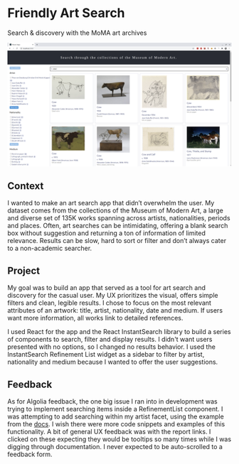 
# Friendly Art Search
Search & discovery with the MoMA art archives

<p align="center">
  <img src="src/cow-moma.png" width="638">
</p>


## Context
I wanted to make an art search app that didn’t overwhelm the user. My dataset comes from the collections of the Museum of Modern Art, a large and diverse set of 135K works spanning across artists, nationalities, periods and places. Often, art searches can be intimidating, offering a blank search box without suggestion and returning a ton of information of limited relevance. Results can be slow, hard to sort or filter and don’t always cater to a non-academic searcher. 

## Project  
My goal was to build an app that served as a tool for art search and discovery for the casual user. My UX prioritizes the visual, offers simple filters and clean, legible results.  I chose to focus on the most relevant attributes of an artwork: title, artist, nationality, date and medium. If users want more information, all works link to detailed references. 

I used React for the app and the React InstantSearch library to build a series of components to search, filter and display results. I didn't want users presented with no options, so I changed no results behavior. I used the InstantSearch Refinement List widget as a sidebar to filter by artist, nationality and medium because I wanted to offer the user suggestions. 

## Feedback
As for Algolia feedback, the one big issue I ran into in development was trying to implement searching items inside a RefinementList component. I was attempting to add searching within my artist facet, using the example from the [docs](https://www.algolia.com/doc/api-reference/widgets/refinement-list/react/#full-example). I wish there were more code snippets and examples of this functionality.  A bit of general UX feedback was with the report links. I clicked on these expecting they would be tooltips so many times while I was digging through documentation. I never expected to be auto-scrolled to a feedback form. 

